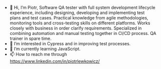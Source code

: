 - 👋 Hi, I’m Piotr, Software QA tester with full system development lifecycle experience, including designing, developing and implementing test plans and test cases. Practical knowledge from agile methodologies, monitoring tools and cross-testing skills on different platforms.  Works closely with business in order clarify requirements. Specialized in combining automation and manual testing together in CI/CD process. QA trainer in spare time. 
- 👀 I’m interested in Cypress and  in improving test processes.
- 🌱 I’m currently learning JavaScript.
- 📫 How to reach me through https://www.linkedin.com/in/piotrlewkowicz/

<!---
plewkowycz/plewkowycz is a ✨ special ✨ repository because its `README.md` (this file) appears on your GitHub profile.
You can click the Preview link to take a look at your changes.
--->
